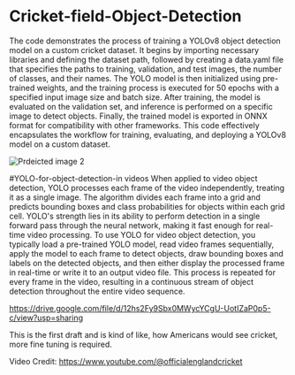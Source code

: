 # Cricket-field-Object-Detection
The code demonstrates the process of training a YOLOv8 object detection model on a custom cricket dataset.
It begins by importing necessary libraries and defining the dataset path, followed by creating a data.yaml file that specifies the paths to training, validation, and test images, the number of classes, and their names.
The YOLO model is then initialized using pre-trained weights, and the training process is executed for 50 epochs with a specified input image size and batch size. After training, the model is evaluated on the validation set, and inference is performed on a specific image to detect objects.
Finally, the trained model is exported in ONNX format for compatibility with other frameworks. This code effectively encapsulates the workflow for training, evaluating, and deploying a YOLOv8 model on a custom dataset.

![Prdeicted image 2](https://github.com/user-attachments/assets/579e0720-8037-4e49-b7aa-2aaa1d4a277f)

#YOLO-for-object-detection-in videos
When applied to video object detection, YOLO processes each frame of the video independently, treating it as a single image. The algorithm divides each frame into a grid and predicts bounding boxes and class probabilities for objects within each grid cell. YOLO's strength lies in its ability to perform detection in a single forward pass through the neural network, making it fast enough for real-time video processing. To use YOLO for video object detection, you typically load a pre-trained YOLO model, read video frames sequentially, apply the model to each frame to detect objects, draw bounding boxes and labels on the detected objects, and then either display the processed frame in real-time or write it to an output video file. This process is repeated for every frame in the video, resulting in a continuous stream of object detection throughout the entire video sequence.

https://drive.google.com/file/d/12hs2Fy9Sbx0MWycYCgU-UotIZaP0p5-c/view?usp=sharing

This is the first draft and is kind of like, how Americans would see cricket, more fine tuning is required.

Video Credit: https://www.youtube.com/@officialenglandcricket
